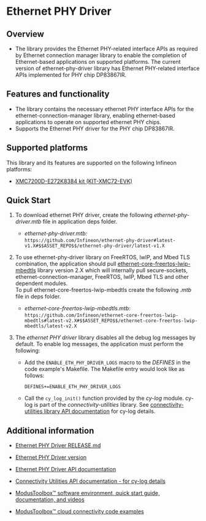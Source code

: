 # Ethernet PHY Driver

## Overview

- The library provides the Ethernet PHY-related interface APIs as required by Ethernet connection manager library to enable the completion of Ethernet-based applications on supported platforms. 
The current version of ethernet-phy-driver library has Ethernet PHY-related interface APIs implemented for PHY chip DP83867IR.

## Features and functionality

- The library contains the necessary ethernet PHY interface APIs for the ethernet-connection-manager library, enabling ethernet-based applications to operate on supported ethernet PHY chips.
- Supports the Ethernet PHY driver for the PHY chip DP83867IR.

## Supported platforms

This library and its features are supported on the following Infineon platforms:

- [XMC7200D-E272K8384 kit (KIT-XMC72-EVK)](https://www.infineon.com/KIT_XMC72_EVK)

## Quick Start
1. To download ethernet PHY driver, create the following *ethernet-phy-driver.mtb* file in application deps folder.
   - *ethernet-phy-driver.mtb:* <br>
      `https://github.com/Infineon/ethernet-phy-driver#latest-v1.X#$$ASSET_REPO$$/ethernet-phy-driver/latest-v1.X`

2. To use ethernet-phy-driver library on FreeRTOS, lwIP, and Mbed TLS combination, the application should pull [ethernet-core-freertos-lwip-mbedtls](https://github.com/Infineon/ethernet-core-freertos-lwip-mbedtls) library version 2.X which will internally pull secure-sockets, ethernet-connection-manager, FreeRTOS, lwIP, Mbed TLS and other dependent modules.<br>
To pull ethernet-core-freertos-lwip-mbedtls create the following *.mtb* file in deps folder.
   - *ethernet-core-freertos-lwip-mbedtls.mtb:*
      `https://github.com/Infineon/ethernet-core-freertos-lwip-mbedtls#latest-v2.X#$$ASSET_REPO$$/ethernet-core-freertos-lwip-mbedtls/latest-v2.X`

3. The *ethernet PHY driver* library disables all the debug log messages by default. To enable log messages, the application must perform the following:
    - Add the `ENABLE_ETH_PHY_DRIVER_LOGS` macro to the *DEFINES* in the code example's Makefile. The Makefile entry would look like as follows:
       ```
       DEFINES+=ENABLE_ETH_PHY_DRIVER_LOGS
       ```
    - Call the `cy_log_init()` function provided by the *cy-log* module. cy-log is part of the *connectivity-utilities* library. See [connectivity-utilities library API documentation](https://infineon.github.io/connectivity-utilities/api_reference_manual/html/group__logging__utils.html) for cy-log details.

## Additional information

- [Ethernet PHY Driver RELEASE.md](./RELEASE.md)

- [Ethernet PHY Driver version](./version.xml)

- [Ethernet PHY Driver API documentation](https://Infineon.github.io/ethernet-phy-driver/api_reference_manual/html/index.html)

- [Connectivity Utilities API documentation - for cy-log details](https://Infineon.github.io/connectivity-utilities/api_reference_manual/html/group__logging__utils.html)

- [ModusToolbox&trade; software environment, quick start guide, documentation, and videos](https://www.cypress.com/products/modustoolbox-software-environment)

- [ModusToolbox&trade; cloud connectivity code examples](https://github.com/Infineon?q=mtb-example-anycloud%20NOT%20Deprecated)
